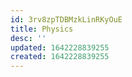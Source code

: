 ```yaml
---
id: 3rv8zpTDBMzkLinRKyOuE
title: Physics
desc: ''
updated: 1642228839255
created: 1642228839255
---
```


